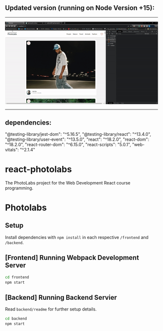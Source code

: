 ## Updated version (running on Node Version +15):
***
![App Functionality](https://github.com/ahmaddaadaa/photolabs-starter/raw/main/docs/photoLab.gif)
***
## dependencies:
  "@testing-library/jest-dom": "^5.16.5",
  "@testing-library/react": "^13.4.0",
  "@testing-library/user-event": "^13.5.0",
  "react": "^18.2.0",
  "react-dom": "^18.2.0",
  "react-router-dom": "^6.15.0",
  "react-scripts": "5.0.1",
  "web-vitals": "^2.1.4"

# react-photolabs
The PhotoLabs project for the Web Development React course programming.

# Photolabs

## Setup

Install dependencies with `npm install` in each respective `/frontend` and `/backend`.

## [Frontend] Running Webpack Development Server

```sh
cd frontend
npm start
```

## [Backend] Running Backend Servier

Read `backend/readme` for further setup details.

```sh
cd backend
npm start
```
